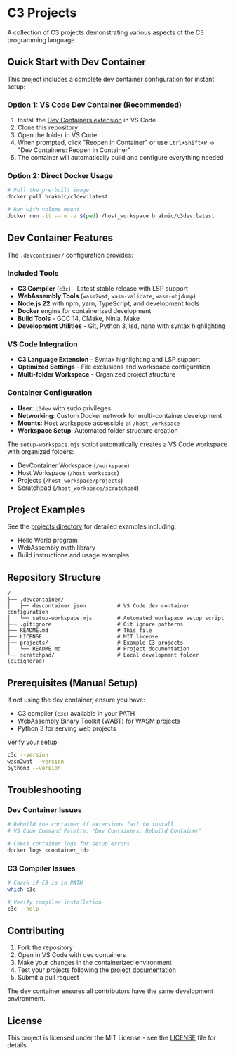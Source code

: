 # C3 Projects

A collection of C3 projects demonstrating various aspects of the C3 programming language.

## Quick Start with Dev Container

This project includes a complete dev container configuration for instant setup:

### Option 1: VS Code Dev Container (Recommended)
1. Install the [Dev Containers extension](https://marketplace.visualstudio.com/items?itemName=ms-vscode-remote.remote-containers) in VS Code
2. Clone this repository
3. Open the folder in VS Code
4. When prompted, click "Reopen in Container" or use `Ctrl+Shift+P` → "Dev Containers: Reopen in Container"
5. The container will automatically build and configure everything needed

### Option 2: Direct Docker Usage
```bash
# Pull the pre-built image
docker pull brakmic/c3dev:latest

# Run with volume mount
docker run -it --rm -v $(pwd):/host_workspace brakmic/c3dev:latest
```

## Dev Container Features

The `.devcontainer/` configuration provides:

### Included Tools
- **C3 Compiler** (`c3c`) - Latest stable release with LSP support
- **WebAssembly Tools** (`wasm2wat`, `wasm-validate`, `wasm-objdump`)
- **Node.js 22** with npm, yarn, TypeScript, and development tools
- **Docker** engine for containerized development
- **Build Tools** - GCC 14, CMake, Ninja, Make
- **Development Utilities** - Git, Python 3, lsd, nano with syntax highlighting

### VS Code Integration
- **C3 Language Extension** - Syntax highlighting and LSP support
- **Optimized Settings** - File exclusions and workspace configuration
- **Multi-folder Workspace** - Organized project structure

### Container Configuration
- **User**: `c3dev` with sudo privileges
- **Networking**: Custom Docker network for multi-container development
- **Mounts**: Host workspace accessible at `/host_workspace`
- **Workspace Setup**: Automated folder structure creation

The `setup-workspace.mjs` script automatically creates a VS Code workspace with organized folders:
- DevContainer Workspace (`/workspace`)
- Host Workspace (`/host_workspace`) 
- Projects (`/host_workspace/projects`)
- Scratchpad (`/host_workspace/scratchpad`)

## Project Examples

See the [projects directory](projects/README.md) for detailed examples including:
- Hello World program
- WebAssembly math library
- Build instructions and usage examples

## Repository Structure

```
/
├── .devcontainer/
│   ├── devcontainer.json          # VS Code dev container configuration
│   └── setup-workspace.mjs        # Automated workspace setup script
├── .gitignore                     # Git ignore patterns
├── README.md                      # This file
├── LICENSE                        # MIT license
├── projects/                      # Example C3 projects
│   └── README.md                  # Project documentation
└── scratchpad/                    # Local development folder (gitignored)
```

## Prerequisites (Manual Setup)

If not using the dev container, ensure you have:
- C3 compiler (`c3c`) available in your PATH
- WebAssembly Binary Toolkit (WABT) for WASM projects
- Python 3 for serving web projects

Verify your setup:
```bash
c3c --version
wasm2wat --version
python3 --version
```

## Troubleshooting

### Dev Container Issues
```bash
# Rebuild the container if extensions fail to install
# VS Code Command Palette: "Dev Containers: Rebuild Container"

# Check container logs for setup errors
docker logs <container_id>
```

### C3 Compiler Issues
```bash
# Check if C3 is in PATH
which c3c

# Verify compiler installation
c3c --help
```

## Contributing

1. Fork the repository
2. Open in VS Code with dev containers
3. Make your changes in the containerized environment
4. Test your projects following the [project documentation](projects/README.md)
5. Submit a pull request

The dev container ensures all contributors have the same development environment.

## License

This project is licensed under the MIT License - see the [LICENSE](LICENSE) file for details.
